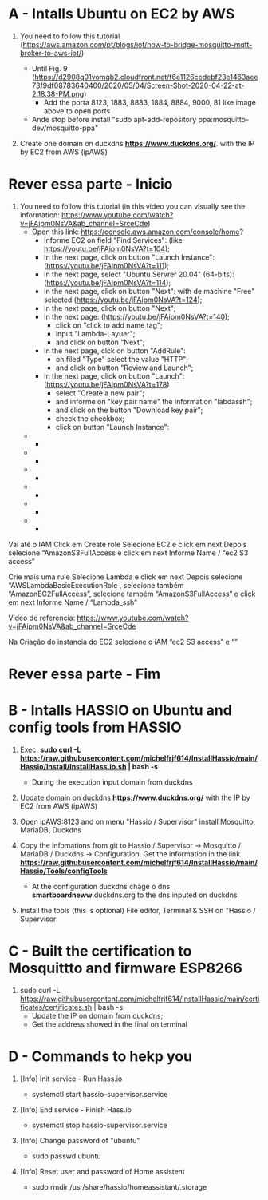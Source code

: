 # A - Intalls Ubuntu on EC2 by AWS

1. You need to follow this tutorial (https://aws.amazon.com/pt/blogs/iot/how-to-bridge-mosquitto-mqtt-broker-to-aws-iot/)
   - Until Fig. 9 (https://d2908q01vomqb2.cloudfront.net/f6e1126cedebf23e1463aee73f9df08783640400/2020/05/04/Screen-Shot-2020-04-22-at-2.18.38-PM.png)
     - Add the porta 8123, 1883, 8883, 1884, 8884, 9000, 81 like image above to open ports
   - Ande stop before install "sudo apt-add-repository ppa:mosquitto-dev/mosquitto-ppa"

2. Create one domain on duckdns **https://www.duckdns.org/**. with the IP by EC2 from AWS (ipAWS)



# Rever essa parte - Inicio

1. You need to follow this tutorial (in this video you can visually see the information: https://www.youtube.com/watch?v=jFAipm0NsVA&ab_channel=SrceCde)
   - Open this link: https://console.aws.amazon.com/console/home?
      - Informe EC2 on field "Find Services": (like https://youtu.be/jFAipm0NsVA?t=104);
      - In the next page, click on button "Launch Instance": (https://youtu.be/jFAipm0NsVA?t=111);
      - In the next page, select "Ubuntu Servrer 20.04" (64-bits): (https://youtu.be/jFAipm0NsVA?t=114);
      - In the next page, click on button "Next": with de machine "Free" selected (https://youtu.be/jFAipm0NsVA?t=124);
      - In the next page, click on button "Next";
      - In the next page: (https://youtu.be/jFAipm0NsVA?t=140);
         - click on "click to add name tag";
         - input "Lambda-Layuer";
         - and click on button "Next";
      - In the next page, clck on button "AddRule":
         - on filed "Type" select the value "HTTP";
         - and click on button "Review and Launch";
      - In the next page, click on button "Launch": (https://youtu.be/jFAipm0NsVA?t=178)
         - select "Create a new pair";
         - and informe on "key pair name" the information "labdassh";
         - and click on the button "Download key pair";
         - check the checkbox;
         - click on button "Launch Instance":
   - 
      - 
   - 
      - 
   - 
      - 
   - 
      - 
   - 
      - 
   - 
      - 
   
   
   
   

Vai até o IAM 
Click em Create role
  Selecione EC2  e click em next
  Depois selecione “AmazonS3FullAccess  e click em next
  Informe Name / “ec2 S3 access”

Crie mais uma rule 
  Selecione Lambda  e click em next
  Depois selecione “AWSLambdaBasicExecutionRole , selecione também “AmazonEC2FullAccess”, selecione também “AmazonS3FullAccess” e click em next
  Informe Name / “Lambda_ssh”

Video de referencia: https://www.youtube.com/watch?v=jFAipm0NsVA&ab_channel=SrceCde

Na Criação do instancia do EC2 selecione o iAM “ec2 S3 access” e “”

# Rever essa parte - Fim




# B - Intalls HASSIO on Ubuntu and config tools from HASSIO

1. Exec: **sudo curl -L https://raw.githubusercontent.com/michelfrjf614/InstallHassio/main/Hassio/Install/InstallHass.io.sh | bash -s**
   - During the execution input domain from duckdns

2. Uodate domain on duckdns **https://www.duckdns.org/** with the IP by EC2 from AWS (ipAWS)

3. Open ipAWS:8123 and on menu "Hassio / Supervisor" install Mosquitto, MariaDB, Duckdns

4. Copy the infomations from git to Hassio / Supervisor -> Mosquitto / MariaDB / Duckdns -> Configuration. Get the information in the link **https://raw.githubusercontent.com/michelfrjf614/InstallHassio/main/Hassio/Tools/configTools** 
   - At the configuration duckdns chage o dns **smartboardneww**.duckdns.org to the dns inputed on duckdns


5. Install the tools (this is optional) File editor, Terminal & SSH on "Hassio / Supervisor



# C - Built the certification to Mosquittto and firmware ESP8266

1. sudo curl -L https://raw.githubusercontent.com/michelfrjf614/InstallHassio/main/certificates/certificates.sh | bash -s
   - Update the IP on domain from duckdns;
   - Get the address showed in the final on terminal 

# D - Commands to hekp you

1. [Info] Init service - Run Hass.io
   - systemctl start hassio-supervisor.service

2. [Info] End service -  Finish Hass.io
   - systemctl stop hassio-supervisor.service

3. [Info] Change password of "ubuntu"
   - sudo passwd ubuntu

4. [Info] Reset user and password of Home assistent
   - sudo rmdir /usr/share/hassio/homeassistant/.storage 
